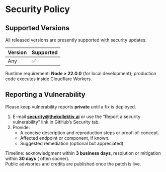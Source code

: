# Security Policy

## Supported Versions

All released versions are presently supported with security updates.

| Version | Supported |
|---------|-----------|
| Any     | ✅         |

Runtime requirement: **Node ≥ 22.0.0** (for local development); production code executes inside
Cloudflare Workers.

## Reporting a Vulnerability

Please keep vulnerability reports **private** until a fix is deployed.

1. E-mail **security@thekollektiv.ai** or use the “Report a security vulnerability” link in GitHub’s
   Security tab.
2. Provide:
    - A concise description and reproduction steps or proof-of-concept.
    - Affected endpoint or component, if known.
    - Suggested remediation (optional but appreciated).

Timeline: acknowledgment within **3 business days**, resolution or mitigation within **30 days** (
often sooner).  
Public advisories and credits are published once the patch is live.